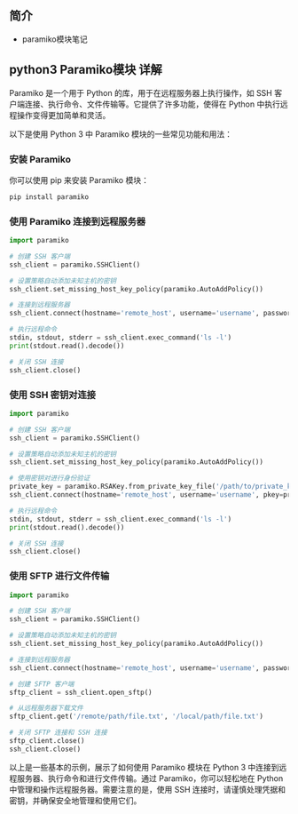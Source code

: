 ## 简介

+ paramiko模块笔记

## python3 Paramiko模块 详解

Paramiko 是一个用于 Python 的库，用于在远程服务器上执行操作，如 SSH 客户端连接、执行命令、文件传输等。它提供了许多功能，使得在 Python 中执行远程操作变得更加简单和灵活。

以下是使用 Python 3 中 Paramiko 模块的一些常见功能和用法：

### 安装 Paramiko
你可以使用 pip 来安装 Paramiko 模块：

```bash
pip install paramiko
```

### 使用 Paramiko 连接到远程服务器
```python
import paramiko

# 创建 SSH 客户端
ssh_client = paramiko.SSHClient()

# 设置策略自动添加未知主机的密钥
ssh_client.set_missing_host_key_policy(paramiko.AutoAddPolicy())

# 连接到远程服务器
ssh_client.connect(hostname='remote_host', username='username', password='password')

# 执行远程命令
stdin, stdout, stderr = ssh_client.exec_command('ls -l')
print(stdout.read().decode())

# 关闭 SSH 连接
ssh_client.close()
```

### 使用 SSH 密钥对连接
```python
import paramiko

# 创建 SSH 客户端
ssh_client = paramiko.SSHClient()

# 设置策略自动添加未知主机的密钥
ssh_client.set_missing_host_key_policy(paramiko.AutoAddPolicy())

# 使用密钥对进行身份验证
private_key = paramiko.RSAKey.from_private_key_file('/path/to/private_key')
ssh_client.connect(hostname='remote_host', username='username', pkey=private_key)

# 执行远程命令
stdin, stdout, stderr = ssh_client.exec_command('ls -l')
print(stdout.read().decode())

# 关闭 SSH 连接
ssh_client.close()
```

### 使用 SFTP 进行文件传输
```python
import paramiko

# 创建 SSH 客户端
ssh_client = paramiko.SSHClient()

# 设置策略自动添加未知主机的密钥
ssh_client.set_missing_host_key_policy(paramiko.AutoAddPolicy())

# 连接到远程服务器
ssh_client.connect(hostname='remote_host', username='username', password='password')

# 创建 SFTP 客户端
sftp_client = ssh_client.open_sftp()

# 从远程服务器下载文件
sftp_client.get('/remote/path/file.txt', '/local/path/file.txt')

# 关闭 SFTP 连接和 SSH 连接
sftp_client.close()
ssh_client.close()
```

以上是一些基本的示例，展示了如何使用 Paramiko 模块在 Python 3 中连接到远程服务器、执行命令和进行文件传输。通过 Paramiko，你可以轻松地在 Python 中管理和操作远程服务器。需要注意的是，使用 SSH 连接时，请谨慎处理凭据和密钥，并确保安全地管理和使用它们。